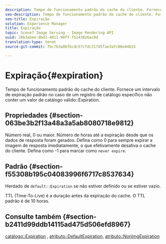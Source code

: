 ```yaml
---
description: Tempo de funcionamento padrão do cache do cliente. Fornece um intervalo de expiração padrão caso um registro de catálogo específico não contenha um valor válido de Expiração do catálogo.
seo-description: Tempo de funcionamento padrão do cache do cliente. Fornece um intervalo de expiração padrão caso um registro de catálogo específico não contenha um valor válido de Expiração do catálogo.
seo-title: Expiração
solution: Experience Manager
title: Expiração
topic: Scene7 Image Serving - Image Rendering API
uuid: 26b2abee-8bd1-4011-90ff-f5143826ac0d
translation-type: tm+mt
source-git-commit: 7bc7b3a86fbcdc57cfdc31745fae3afc06e44b15

---
```



# Expiração{#expiration}

Tempo de funcionamento padrão do cache do cliente. Fornece um intervalo de expiração padrão no caso de um registro de catálogo específico não conter um valor de catálogo válido::Expiration.

## Propriedades {#section-063be3b2f13a48a3a5ab8080718e9812}

Número real, 0 ou maior. Número de horas até a expiração desde que os dados de resposta foram gerados. Defina como 0 para sempre expirar a imagem de resposta imediatamente, o que efetivamente desativa o cache do cliente. Defina como -1 para marcar como `never expire`.

## Padrão {#section-f55308b195c04083996f6717c8537634}

Herdado de `default::Expiration` se não estiver definido ou se estiver vazio.

TTL (Time-To-Live) é a duração antes da expiração do cache. O TTL padrão é de 10 horas.

## Consulte também {#section-b2411d99ddb14115ad475d506efd8967}

[catálogo::Expiration](../../../../../is-api/image-catalog/image-serving-api-ref/c-image-catalog-reference/c-image-svg-data-reference/c-image-data-reference/r-expiration-cat.md#reference-a7afd668ecbb4d2da65d86259aa6a28a) , [atributo::DefaultExpiration](../../../../../is-api/image-catalog/image-serving-api-ref/c-image-catalog-reference/c-attributes-reference/r-defaultexpiration.md#reference-0526166fab654fceb243b75d1ea4f0cf), [atributo::NonImgExpiration](../../../../../is-api/image-catalog/image-serving-api-ref/c-image-catalog-reference/c-attributes-reference/r-nonimgexpiration.md#reference-a8066cd0d24b4ea98100ade4821f1f9d)
